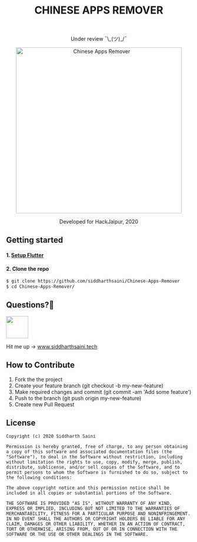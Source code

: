 <h1 align="center"> CHINESE APPS REMOVER </h1> <br>
<p align="center">Under review ¯\_(ツ)_/¯</p>
<p align="center">
  <a href="https://play.google.com/store/apps/details?id=tech.siddharthsaini.car">
    <img alt="Chinese Apps Remover" title="Chinese Apps Remover" src="https://raw.githubusercontent.com/siddharthsaini/Chinese-Apps-Remover/master/share.png?token=AMYBFDCTFL5VXIMXU7U6QT264BZ6U" width="450">
  </a>
</p>
<p align="center">Developed for HackJaipur, 2020</p>

## Getting started

#### 1. [Setup Flutter](https://flutter.io/setup/)

#### 2. Clone the repo

```sh
$ git clone https://github.com/siddharthsaini/Chinese-Apps-Remover
$ cd Chinese-Apps-Remover/
```

## Questions?🤔
<a href="https://www.linkedin.com/in/sidxharth"><img src="https://user-images.githubusercontent.com/35039342/55471530-94b34280-5627-11e9-8c0e-6fe86a8406d6.png" width="60"></a>

Hit me up -> www.siddharthsaini.tech

## How to Contribute
1. Fork the the project
2. Create your feature branch (git checkout -b my-new-feature)
3. Make required changes and commit (git commit -am 'Add some feature')
4. Push to the branch (git push origin my-new-feature)
5. Create new Pull Request

## License

    Copyright (c) 2020 Siddharth Saini
    
    Permission is hereby granted, free of charge, to any person obtaining a copy of this software and associated documentation files (the "Software"), to deal in the Software without restriction, including without limitation the rights to use, copy, modify, merge, publish, distribute, sublicense, and/or sell copies of the Software, and to permit persons to whom the Software is furnished to do so, subject to the following conditions:
    
    The above copyright notice and this permission notice shall be included in all copies or substantial portions of the Software.
    
    THE SOFTWARE IS PROVIDED "AS IS", WITHOUT WARRANTY OF ANY KIND, EXPRESS OR IMPLIED, INCLUDING BUT NOT LIMITED TO THE WARRANTIES OF MERCHANTABILITY, FITNESS FOR A PARTICULAR PURPOSE AND NONINFRINGEMENT. IN NO EVENT SHALL THE AUTHORS OR COPYRIGHT HOLDERS BE LIABLE FOR ANY CLAIM, DAMAGES OR OTHER LIABILITY, WHETHER IN AN ACTION OF CONTRACT, TORT OR OTHERWISE, ARISING FROM, OUT OF OR IN CONNECTION WITH THE SOFTWARE OR THE USE OR OTHER DEALINGS IN THE SOFTWARE.
